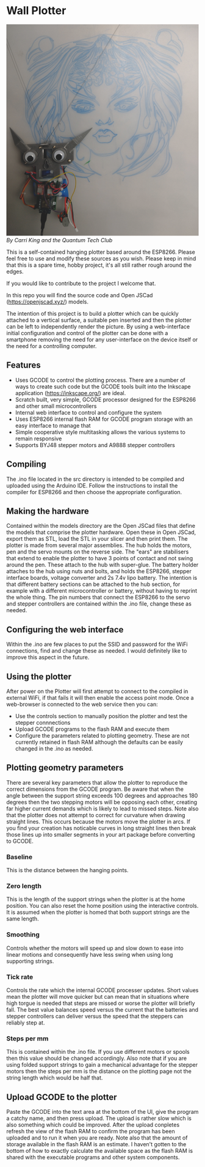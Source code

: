 # Wall Plotter

![Wall Plotter](wall-plotter.png)
*By Carri King and the Quantum Tech Club* 

This is a self-contained hanging plotter based around the ESP8266. Please feel free to use and modify these sources as you wish.
Please keep in mind that this is a spare time, hobby project, it's all still rather rough around the edges.

If you would like to contribute to the project I welcome that.

In this repo you will find the source code and Open JSCad (https://openjscad.xyz/) models.

The intention of this project is to build a plotter which can be quickly attached to a vertical surface, a suitable pen inserted and then the plotter can be left to independently render the picture. By using a web-interface initial configuration and control of the plotter can be done with a smartphone removing the need for any user-interface on the device itself or the need for a controlling computer.

## Features
- Uses GCODE to control the plotting process. There are a number of ways to create such code but the GCODE tools built into the Inkscape application (https://inkscape.org/) are ideal.
- Scratch built, very simple, GCODE processor designed for the ESP8266 and other small microcontrollers
- Internal web interface to control and configure the system
- Uses ESP8266 internal flash RAM for GCODE program storage with an easy interface to manage that
- Simple cooperative style multitasking allows the various systems to remain responsive 
- Supports BYJ48 stepper motors and A9888 stepper controllers

## Compiling

The .ino file located in the src directory is intended to be compiled and uploaded using the Arduino IDE. Follow the instructions to install the compiler for ESP8266 and then choose the appropriate configuration.

## Making the hardware
Contained within the models directory are the Open JSCad files that define the models that comprise the plotter hardware. Open these in Open JSCad, export them as STL, load the STL in your slicer and then print them. The plotter is made from several major assemblies. The hub holds the motors, pen and the servo mounts on the reverse side. The "ears" are stabilisers that extend to enable the plotter to have 3 points of contact and not swing around the pen. These attach to the hub with super-glue. The battery holder attaches to the hub using nuts and bolts, and holds the ESP8266, stepper interface boards, voltage converter and 2s 7.4v lipo battery. The intention is that different battery sections can be attached to the hub section, for example with a different microcontroller or battery, without having to reprint the whole thing.
The pin numbers that connect the ESP8266 to the servo and stepper controllers are contained within the .ino file, change these as needed.

## Configuring the web interface

Within the .ino are few places to put the SSID and password for the WiFi connections, find and change these as needed. I would definitely like to improve this aspect in the future.

## Using the plotter

After power on the Plotter will first attempt to connect to the compiled in external WiFi, if that fails it will then enable the access point mode.
Once a web-browser is connected to the web service then you can:
- Use the controls section to manually position the plotter and test the stepper connnections
- Upload GCODE programs to the flash RAM and execute them
- Configure the parameters related to plotting geometry. These are not currently retained in flash RAM although the defaults can be easily changed in the .ino as needed.

## Plotting geometry parameters

There are several key parameters that allow the plotter to reproduce the correct dimensions from the GCODE program.
Be aware that when the angle between the support string exceeds 100 degrees and approaches 180 degrees then the two stepping motors will be opposing each other, creating far higher current demands which is likely to lead to missed steps.
Note also that the plotter does not attempt to correct for curvature when drawing straight lines. This occurs because the motors move the plotter in arcs. If you find your creation has noticable curves in long straight lines then break those lines up into smaller segments in your art package before converting to GCODE.

### Baseline
This is the distance between the hanging points.

### Zero length
This is the length of the support strings when the plotter is at the home position. You can also reset the home position using the interactive controls.
It is assumed when the plotter is homed that both support strings are the same length.

### Smoothing
Controls whether the motors will speed up and slow down to ease into linear motions and consequently have less swing when using long supporting strings.

### Tick rate
Controls the rate which the internal GCODE processer updates. Short values mean the plotter will move quicker but can mean that in situations where high torgue is needed that steps are missed or worse the plotter will briefly fall. The best value balances speed versus the current that the batteries and stepper controllers can deliver versus the speed that the steppers can reliably step at.

### Steps per mm
This is contained within the .ino file. If you use different motors or spools then this value should be changed accordingly. Also note that if you are using folded support strings to gain a mechanical advantage for the stepper motors then the steps per mm is the distance on the plotting page not the string length which would be half that.

## Upload GCODE to the plotter
Paste the GCODE into the text area at the bottom of the UI, give the program a catchy name, and then press upload. The upload is rather slow which is also something which could be improved.
After the upload conpletes refresh the view of the flash RAM to confirm the program has been uploaded and to run it when you are ready.
Note also that the amount of storage available in the flash RAM is an estimate. I haven't gotten to the bottom of how to exactly calculate the available space as the flash RAM is shared with the executable programs and other system components.



